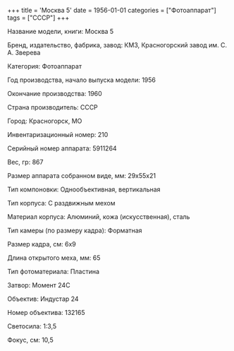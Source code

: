 +++
title = 'Москва 5'
date = 1956-01-01
categories = ["Фотоаппарат"]
tags = ["СССР"]
+++

Название модели, книги: Москва 5

Бренд, издательство, фабрика, завод: КМЗ, Красногорский завод им. С. А. Зверева

Категория: Фотоаппарат

Год производства, начало выпуска модели: 1956

Окончание производства: 1960

Страна производитель: СССР

Город: Красногорск, МО

Инвентаризационный номер: 210

Серийный номер аппарата: 5911264

Вес, гр: 867

Размер аппарата  собранном виде, мм: 29x55x21

Тип компоновки: Однообъективная, вертикальная

Тип корпуса: С раздвижным мехом

Материал корпуса: Алюминий, кожа (искусственная), сталь

Тип камеры (по размеру кадра): Форматная

Размер кадра, см: 6х9

Длина открытого меха, мм: 65

Тип фотоматериала: Пластина

Затвор: Момент 24С

Объектив: Индустар 24

Номер объектива: 132165

Светосила: 1:3,5

Фокус, см: 10,5


